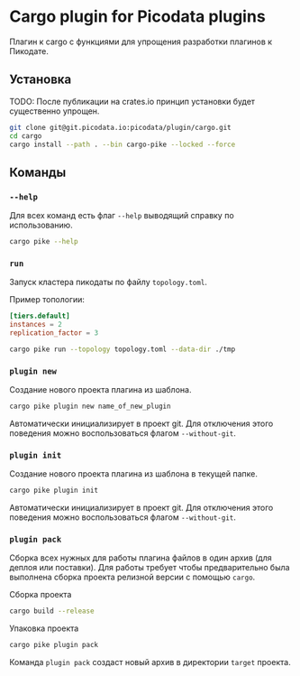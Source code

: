 # Cargo plugin for Picodata plugins

Плагин к cargo с функциями для упрощения разработки плагинов к Пикодате.

## Установка

TODO: После публикации на crates.io принцип установки будет существенно упрощен.

```bash
git clone git@git.picodata.io:picodata/plugin/cargo.git
cd cargo
cargo install --path . --bin cargo-pike --locked --force
```

## Команды

### `--help`

Для всех команд есть флаг `--help` выводящий справку по использованию.

```bash
cargo pike --help
```

### `run`

Запуск кластера пикодаты по файлу `topology.toml`.

Пример топологии:

```toml
[tiers.default]
instances = 2
replication_factor = 3
```

```bash
cargo pike run --topology topology.toml --data-dir ./tmp
```

### `plugin new`

Создание нового проекта плагина из шаблона.

```bash
cargo pike plugin new name_of_new_plugin
```

Автоматически инициализирует в проект git. Для отключения этого поведения можно воспользоваться флагом `--without-git`.

### `plugin init`

Создание нового проекта плагина из шаблона в текущей папке.

```bash
cargo pike plugin init
```

Автоматически инициализирует в проект git. Для отключения этого поведения можно воспользоваться флагом `--without-git`.

### `plugin pack`

Сборка всех нужных для работы плагина файлов в один архив (для деплоя или поставки). Для работы требует чтобы предварительно была выполнена сборка проекта релизной версии с помощью `cargo`.

Сборка проекта

```bash
cargo build --release
```

Упаковка проекта

```bash
cargo pike plugin pack
```

Команда `plugin pack` создаст новый архив в директории `target` проекта.
